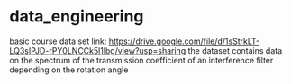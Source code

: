 # data_engineering
basic course
data set link: https://drive.google.com/file/d/1sStrkLT-LQ3sIPJD-rPY0LNCCk5l1lbg/view?usp=sharing
the dataset contains data on the spectrum of the transmission coefficient of an interference filter depending on the rotation angle
